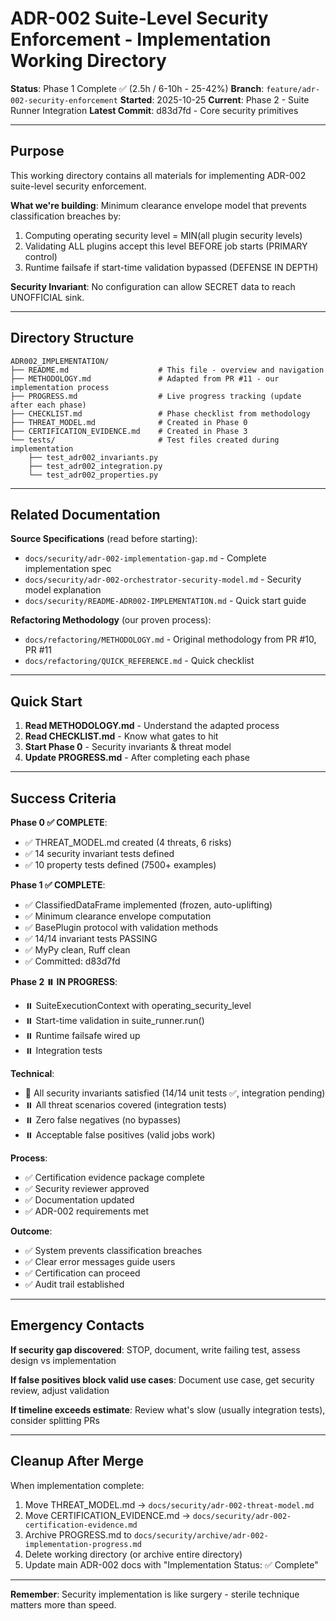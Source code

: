 # ADR-002 Suite-Level Security Enforcement - Implementation Working Directory

**Status**: Phase 1 Complete ✅ (2.5h / 6-10h - 25-42%)
**Branch**: `feature/adr-002-security-enforcement`
**Started**: 2025-10-25
**Current**: Phase 2 - Suite Runner Integration
**Latest Commit**: d83d7fd - Core security primitives

---

## Purpose

This working directory contains all materials for implementing ADR-002 suite-level security enforcement.

**What we're building**: Minimum clearance envelope model that prevents classification breaches by:
1. Computing operating security level = MIN(all plugin security levels)
2. Validating ALL plugins accept this level BEFORE job starts (PRIMARY control)
3. Runtime failsafe if start-time validation bypassed (DEFENSE IN DEPTH)

**Security Invariant**: No configuration can allow SECRET data to reach UNOFFICIAL sink.

---

## Directory Structure

```
ADR002_IMPLEMENTATION/
├── README.md                    # This file - overview and navigation
├── METHODOLOGY.md               # Adapted from PR #11 - our implementation process
├── PROGRESS.md                  # Live progress tracking (update after each phase)
├── CHECKLIST.md                 # Phase checklist from methodology
├── THREAT_MODEL.md              # Created in Phase 0
├── CERTIFICATION_EVIDENCE.md    # Created in Phase 3
└── tests/                       # Test files created during implementation
    ├── test_adr002_invariants.py
    ├── test_adr002_integration.py
    └── test_adr002_properties.py
```

---

## Related Documentation

**Source Specifications** (read before starting):
- `docs/security/adr-002-implementation-gap.md` - Complete implementation spec
- `docs/security/adr-002-orchestrator-security-model.md` - Security model explanation
- `docs/security/README-ADR002-IMPLEMENTATION.md` - Quick start guide

**Refactoring Methodology** (our proven process):
- `docs/refactoring/METHODOLOGY.md` - Original methodology from PR #10, PR #11
- `docs/refactoring/QUICK_REFERENCE.md` - Quick checklist

---

## Quick Start

1. **Read METHODOLOGY.md** - Understand the adapted process
2. **Read CHECKLIST.md** - Know what gates to hit
3. **Start Phase 0** - Security invariants & threat model
4. **Update PROGRESS.md** - After completing each phase

---

## Success Criteria

**Phase 0 ✅ COMPLETE**:
- ✅ THREAT_MODEL.md created (4 threats, 6 risks)
- ✅ 14 security invariant tests defined
- ✅ 10 property tests defined (7500+ examples)

**Phase 1 ✅ COMPLETE**:
- ✅ ClassifiedDataFrame implemented (frozen, auto-uplifting)
- ✅ Minimum clearance envelope computation
- ✅ BasePlugin protocol with validation methods
- ✅ 14/14 invariant tests PASSING
- ✅ MyPy clean, Ruff clean
- ✅ Committed: d83d7fd

**Phase 2 ⏸️ IN PROGRESS**:
- ⏸️ SuiteExecutionContext with operating_security_level
- ⏸️ Start-time validation in suite_runner.run()
- ⏸️ Runtime failsafe wired up
- ⏸️ Integration tests

**Technical**:
- 🔄 All security invariants satisfied (14/14 unit tests ✅, integration pending)
- ⏸️ All threat scenarios covered (integration tests)
- ⏸️ Zero false negatives (no bypasses)
- ⏸️ Acceptable false positives (valid jobs work)

**Process**:
- ✅ Certification evidence package complete
- ✅ Security reviewer approved
- ✅ Documentation updated
- ✅ ADR-002 requirements met

**Outcome**:
- ✅ System prevents classification breaches
- ✅ Clear error messages guide users
- ✅ Certification can proceed
- ✅ Audit trail established

---

## Emergency Contacts

**If security gap discovered**: STOP, document, write failing test, assess design vs implementation

**If false positives block valid use cases**: Document use case, get security review, adjust validation

**If timeline exceeds estimate**: Review what's slow (usually integration tests), consider splitting PRs

---

## Cleanup After Merge

When implementation complete:
1. Move THREAT_MODEL.md → `docs/security/adr-002-threat-model.md`
2. Move CERTIFICATION_EVIDENCE.md → `docs/security/adr-002-certification-evidence.md`
3. Archive PROGRESS.md to `docs/security/archive/adr-002-implementation-progress.md`
4. Delete working directory (or archive entire directory)
5. Update main ADR-002 docs with "Implementation Status: ✅ Complete"

---

**Remember**: Security implementation is like surgery - sterile technique matters more than speed.
